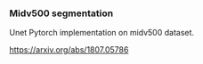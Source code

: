 ### Midv500 segmentation 


Unet Pytorch implementation on midv500 dataset. 

https://arxiv.org/abs/1807.05786





